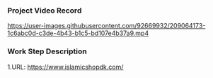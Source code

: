 ### Project Video Record
https://user-images.githubusercontent.com/92669932/209064173-1c6abc0d-c3de-4b43-b1c5-bd107e4b37a9.mp4    
### Work Step Description  
1.URL: https://www.islamicshopdk.com/



